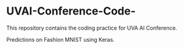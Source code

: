 # UVAI-Conference-Code-

This repository contains the coding practice for UVA AI Conference. 

Predictions on Fashion MNIST using Keras. 
